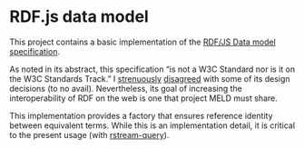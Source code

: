 # RDF.js data model

This project contains a basic implementation of
the [RDF/JS Data model specification](http://rdf.js.org/data-model-spec/).

As noted in its abstract, this specification “is not a W3C Standard nor is it on
the W3C Standards Track.” I
[strenuously](https://github.com/rdfjs/data-model-spec/issues/143)
[disagreed](https://github.com/rdfjs/data-model-spec/issues/104) with
some of its design decisions (to no avail).  Nevertheless, its goal of
increasing the interoperability of RDF on the web is one that project MELD must
share.

This implementation provides a factory that ensures reference identity between
equivalent terms.  While this is an implementation detail, it is critical to the
present usage (with
[rstream-query](https://github.com/thi-ng/umbrella/tree/master/packages/rstream-query)).

